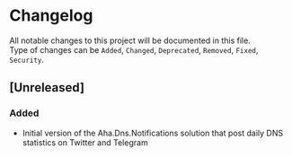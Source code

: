 # Changelog

All notable changes to this project will be documented in this file.  
Type of changes can be `Added`, `Changed`, `Deprecated`, `Removed`, `Fixed`, `Security`.

## [Unreleased]

### Added

- Initial version of the Aha.Dns.Notifications solution that post daily DNS statistics on Twitter and Telegram
